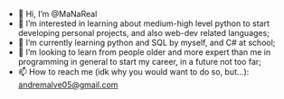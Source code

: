 - 👋 Hi, I’m @MaNaReal
- 👀 I’m interested in learning about medium-high level python to start developing personal projects, and also web-dev related languages;
- 🌱 I’m currently learning python and SQL by myself, and C# at school;
- 💞️ I’m looking to learn from people older and more expert than me in programming in general to start my career, in a future not too far;
- 📫 How to reach me (idk why you would want to do so, but...): andremalve05@gmail.com

<!---
MaNaReal/MaNaReal is a ✨ special ✨ repository because its `README.md` (this file) appears on your GitHub profile.
You can click the Preview link to take a look at your changes.
--->
